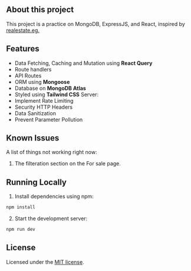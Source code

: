 ## About this project

This project is a practice on MongoDB, ExpressJS, and React, inspired by [realestate.eg.](https://realestate.eg/)

## Features

- Data Fetching, Caching and Mutation using **React Query**
- Route handlers
- API Routes
- ORM using **Mongoose**
- Database on **MongoDB Atlas**
- Styled using **Tailwind CSS**
  Server:
- Implement Rate Limiting
- Security HTTP Headers
- Data Sanitization
- Prevent Parameter Pollution

## Known Issues

A list of things not working right now:

1. The filteration section on the For sale page.

## Running Locally

1. Install dependencies using npm:

```sh
npm install
```

2. Start the development server:

```sh
npm run dev
```

## License

Licensed under the [MIT license](https://github.com/shadcn/taxonomy/blob/main/LICENSE.md).
